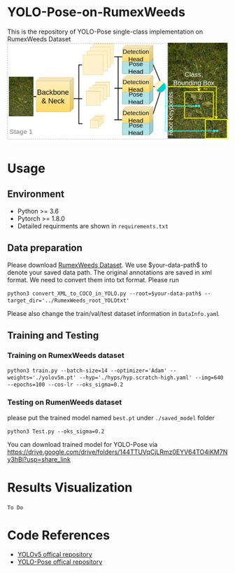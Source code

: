 # YOLO-Pose-on-RumexWeeds
This is the repository of YOLO-Pose single-class implementation on RumexWeeds Dataset
![YOLO_Pose.png](YOLO_Pose.png)

# Usage
## Environment
* Python >= 3.6
* Pytorch >= 1.8.0
* Detailed requirments are shown in `requirements.txt`

## Data preparation
Please download [RumexWeeds Dataset](https://figshare.com/s/287873a5ac9297f181cc). We use \$your-data-path\$ to denote your saved data path. The original annotations are saved in xml format. We need to convert them into txt format. Please run
```
python3 convert_XML_to_COCO_in_YOLO.py --root=$your-data-path$ --target_dir='../RumexWeeds_root_YOLOtxt'
```
Please also change the train/val/test dataset information in `DataInfo.yaml`

## Training and Testing
### Training on RumexWeeds dataset
```
python3 train.py --batch-size=14 --optimizer='Adam' --weights='./yolov5m.pt' --hyp='./hyps/hyp.scratch-high.yaml' --img=640 --epochs=100 --cos-lr --oks_sigma=0.2
```

### Testing on RumenWeeds dataset
please put the trained model named `best.pt` under `./saved_model` folder
```
python3 Test.py --oks_sigma=0.2
```
You can download trained model for YOLO-Pose via https://drive.google.com/drive/folders/144TTUVqCjLRmz0EYV64TO4iKM7Ny3hBi?usp=share_link

# Results Visualization
`To Do`

# Code References
* [YOLOv5 offical repository](https://github.com/ultralytics/yolov5)
* [YOLO-Pose offical repository](https://github.com/TexasInstruments/edgeai-yolov5)
